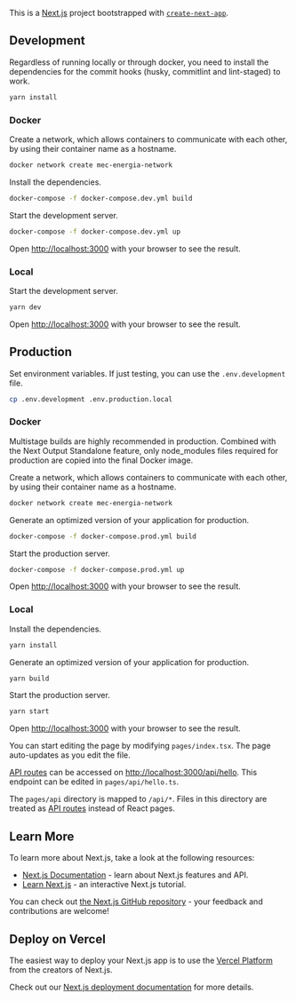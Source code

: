 This is a [Next.js](https://nextjs.org/) project bootstrapped with [`create-next-app`](https://github.com/vercel/next.js/tree/canary/packages/create-next-app).

## Development

Regardless of running locally or through docker, you need to install the dependencies for the commit hooks (husky, commitlint and lint-staged) to work.

```bash
yarn install
```

### Docker

Create a network, which allows containers to communicate with each other, by using their container name as a hostname.

```bash
docker network create mec-energia-network
```

Install the dependencies.

```bash
docker-compose -f docker-compose.dev.yml build
```

Start the development server.

```bash
docker-compose -f docker-compose.dev.yml up
```

Open [http://localhost:3000](http://localhost:3000) with your browser to see the result.

### Local

Start the development server.

```bash
yarn dev
```

Open [http://localhost:3000](http://localhost:3000) with your browser to see the result.

## Production

Set environment variables. If just testing, you can use the `.env.development` file.

```bash
cp .env.development .env.production.local
```

### Docker

Multistage builds are highly recommended in production. Combined with the Next Output Standalone feature, only node_modules files required for production are copied into the final Docker image.

Create a network, which allows containers to communicate with each other, by using their container name as a hostname.

```bash
docker network create mec-energia-network
```

Generate an optimized version of your application for production.

```bash
docker-compose -f docker-compose.prod.yml build
```

Start the production server.

```bash
docker-compose -f docker-compose.prod.yml up
```

Open [http://localhost:3000](http://localhost:3000) with your browser to see the result.

### Local

Install the dependencies.

```bash
yarn install
```

Generate an optimized version of your application for production.

```bash
yarn build
```

Start the production server.

```bash
yarn start
```

Open [http://localhost:3000](http://localhost:3000) with your browser to see the result.

You can start editing the page by modifying `pages/index.tsx`. The page auto-updates as you edit the file.

[API routes](https://nextjs.org/docs/api-routes/introduction) can be accessed on [http://localhost:3000/api/hello](http://localhost:3000/api/hello). This endpoint can be edited in `pages/api/hello.ts`.

The `pages/api` directory is mapped to `/api/*`. Files in this directory are treated as [API routes](https://nextjs.org/docs/api-routes/introduction) instead of React pages.

## Learn More

To learn more about Next.js, take a look at the following resources:

- [Next.js Documentation](https://nextjs.org/docs) - learn about Next.js features and API.
- [Learn Next.js](https://nextjs.org/learn) - an interactive Next.js tutorial.

You can check out [the Next.js GitHub repository](https://github.com/vercel/next.js/) - your feedback and contributions are welcome!

## Deploy on Vercel

The easiest way to deploy your Next.js app is to use the [Vercel Platform](https://vercel.com/new?utm_medium=default-template&filter=next.js&utm_source=create-next-app&utm_campaign=create-next-app-readme) from the creators of Next.js.

Check out our [Next.js deployment documentation](https://nextjs.org/docs/deployment) for more details.
